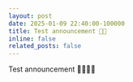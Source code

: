 ```yaml
---
layout: post
date: 2025-01-09 22:40:00-100000
title: Test announcement 🚧🚧
inline: false
related_posts: false
---
```


Test announcement 🚧🚧🚧🚧
